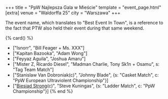 +++
title = "PpW Najlepsza Gala w Mieście"
template = "event_page.html"
[extra]
venue = "Waldorffa 25"
city = "Warszawa"
+++

The event name, which translates to "Best Event In Town", is a reference to the fact that PTW also held their event during that same weekend.

{% card() %}
- ["Isnorr", "Bill Feager + Ms. XXX"]
- ["Kapitan Bazooka", "Adam Wong"]
- ["Feyyaz Aguila", "Joshua Amaru"]
- ["Mister Z, Ricardo Diesel", "Madman Charlie, Tony Sk1n + Osamu", s: "Tag Team Match"]
- ["Stanislaw Van Dobroniak(c)", "Johnny Blade", {s: "Casket Match", c: "PpW European Ultraviolent Championship"}]
- ["[Biesiad Strong](@/w/biesiad.md)(c)", "Steve Kuningas", {s: "Ladder Match", c: "PpW Championship"}]
{% end %}
